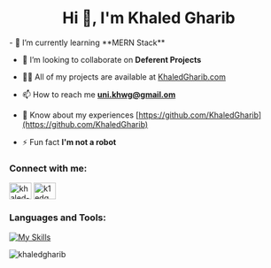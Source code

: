 <h1 align="center">Hi 👋, I'm Khaled Gharib</h1>
- 🌱 I’m currently learning **MERN Stack**

- 👯 I’m looking to collaborate on **Deferent Projects**

- 👨‍💻 All of my projects are available at [KhaledGharib.com](https://KhaledGharib.com)

- 📫 How to reach me **uni.khwg@gmail.om**

- 📄 Know about my experiences [https://github.com/KhaledGharib](https://github.com/KhaledGharib)

- ⚡ Fun fact **I'm not a robot**

<h3 align="left">Connect with me:</h3>
<p align="left">
<a href="https://linkedin.com/in/khaled-gharib" target="blank"><img align="center" src="https://raw.githubusercontent.com/rahuldkjain/github-profile-readme-generator/master/src/images/icons/Social/linked-in-alt.svg" alt="khaled-gharib" height="30" width="40" /></a>
<a href="https://instagram.com/k1edg" target="blank"><img align="center" src="https://raw.githubusercontent.com/rahuldkjain/github-profile-readme-generator/master/src/images/icons/Social/instagram.svg" alt="k1edg" height="30" width="40" /></a>
</p>

<h3 align="left">Languages and Tools:</h3>

[![My Skills](https://skillicons.dev/icons?i=js,html,css,sass,react,babel,webpack,postman,nodejs,mongodb,express,firebase,git,vscode)](https://skillicons.dev)

<p><img align="center" src="https://github-readme-stats.vercel.app/api/top-langs?username=khaledgharib&show_icons=true&locale=en&layout=compact&theme=dark" alt="khaledgharib" /></p>


